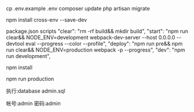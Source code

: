cp .env.example .env
composer update
php artisan migrate

npm install cross-env --save-dev

package.json scripts
"clear": "rm -rf build&& mkdir build",
"start": "npm run clear&& NODE_ENV=development webpack-dev-server --host 0.0.0.0 --devtool eval --progress --color --profile",
"deploy": "npm run pre&& npm run clear&& NODE_ENV=production webpack -p --progress",
"dev": "npm run development",

npm install

npm run production


执行:database admin.sql

帐号:admin
密码:admin